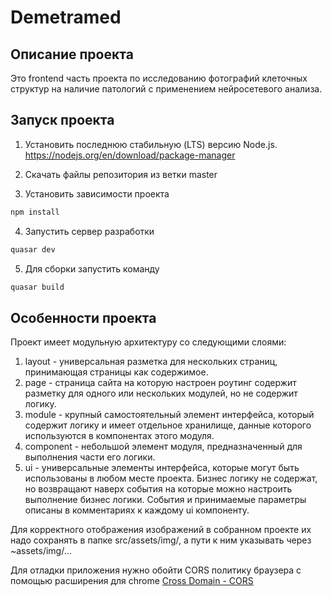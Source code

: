 # Demetramed

## Описание проекта

Это frontend часть проекта по исследованию фотографий клеточных структур на наличие патологий с применением нейросетевого анализа.

## Запуск проекта

1. Установить последнюю стабильную (LTS) версию Node.js. https://nodejs.org/en/download/package-manager

2. Скачать файлы репозитория из ветки master

3. Установить зависимости проекта

```bash
npm install
```

4. Запустить сервер разработки

```bash
quasar dev
```

5. Для сборки запустить команду

```bash
quasar build
```

## Особенности проекта

Проект имеет модульную архитектуру со следующими слоями:

1. layout - универсальная разметка для нескольких страниц, принимающая страницы как содержимое.
2. page - страница сайта на которую настроен роутинг содержит разметку для одного или нескольких модулей, но не содержит логику.
3. module - крупный самостоятельный элемент интерфейса, который содержит логику и имеет отдельное хранилище, данные которого используются в компонентах этого модуля.
4. component - небольшой элемент модуля, предназначенный для выполнения части его логики.
5. ui - универсальные элементы интерфейса, которые могут быть использованы в любом месте проекта. Бизнес логику не содержат, но возвращают наверх события на которые можно настроить выполнение бизнес логики. События и принимаемые параметры описаны в комментариях к каждому ui компоненту.

Для корректного отображения изображений в собранном проекте их надо сохранять в папке src/assets/img/, а пути к ним указывать через ~assets/img/...

Для отладки приложения нужно обойти CORS политику браузера с помощью расширения для chrome [Сross Domain - CORS](https://chromewebstore.google.com/detail/mjhpgnbimicffchbodmgfnemoghjakai)
